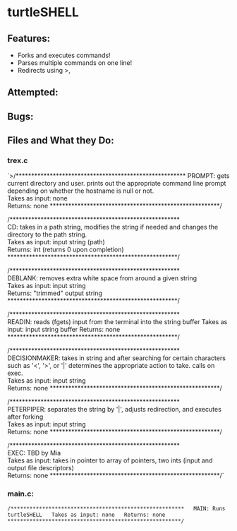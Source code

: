 # turtleSHELL

## Features:

*   Forks and executes commands!
*   Parses multiple commands on one line!
*   Redirects using >,

## Attempted:

## Bugs:

## Files and What they Do:

### trex.c

`>/******************************************************* PROMPT: gets current directory and user. prints out the appropriate command line prompt depending on whether the hostname is null or not.  
Takes as input: none  
Returns: none *******************************************************/  

/*******************************************************  
CD: takes in a path string, modifies the string if needed and changes the directory to the path string.  
Takes as input: input string (path)  
Returns: int (returns 0 upon completion) *******************************************************/  

/*******************************************************  
DEBLANK: removes extra white space from around a given string  
Takes as input: input string  
Returns: "trimmed" output string *******************************************************/  

/*******************************************************  
READIN: reads (fgets) input from the terminal into the string buffer Takes as input: input string buffer Returns: none *******************************************************/  

/******************************************************* DECISIONMAKER: takes in string and after searching for certain characters such as '<', '>', or '|' determines the appropriate action to take. calls on exec.  
Takes as input: input string  
Returns: none *******************************************************/  

/*******************************************************  
PETERPIPER: separates the string by '|', adjusts redirection, and executes after forking  
Takes as input: input string  
Returns: none *******************************************************/  

/*******************************************************  
EXEC: TBD by Mia  
Takes as input: takes in pointer to array of pointers, two ints (input and output file descriptors)  
Returns: none *******************************************************/`  

### main.c:

`/*******************************************************  
MAIN: Runs turtleSHELL  
Takes as input: none  
Returns: none *******************************************************/`
